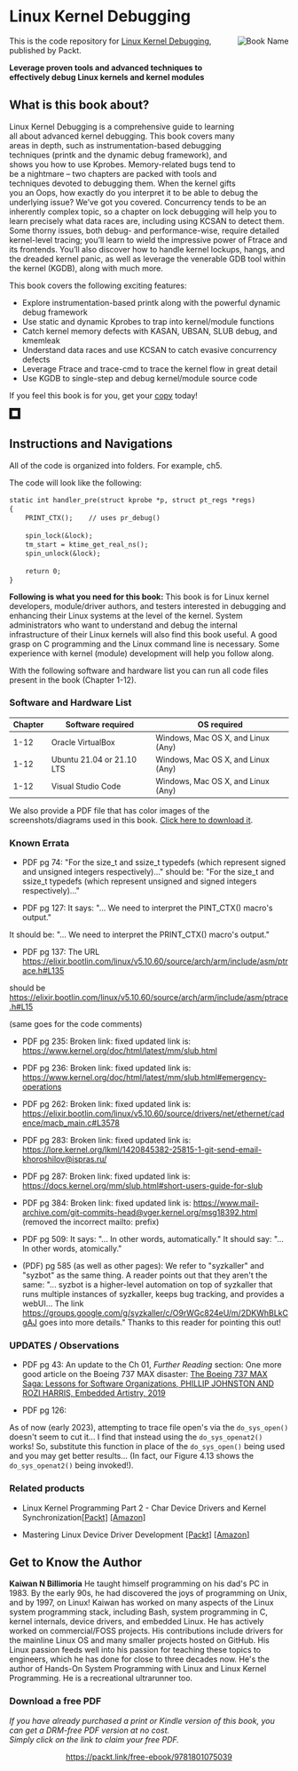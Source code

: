 


# Linux Kernel Debugging

<a href="https://www.packtpub.com/product/linux-kernel-debugging/9781801075039"><img src="https://static.packt-cdn.com/products/9781801075039/cover/smaller" alt="Book Name" height="256px" align="right"></a>

This is the code repository for [Linux Kernel Debugging](https://www.packtpub.com/product/linux-kernel-debugging/9781801075039), published by Packt.

**Leverage proven tools and advanced techniques to effectively debug Linux kernels and kernel modules**

## What is this book about?
Linux Kernel Debugging is a comprehensive guide to learning all about advanced kernel debugging. This book covers many areas in depth, such as instrumentation-based debugging techniques (printk and the dynamic debug framework), and shows you how to use Kprobes. Memory-related bugs tend to be a nightmare – two chapters are packed with tools and techniques devoted to debugging them. When the kernel gifts you an Oops, how exactly do you interpret it to be able to debug the underlying issue? We’ve got you covered. Concurrency tends to be an inherently complex topic, so a chapter on lock debugging will help you to learn precisely what data races are, including using KCSAN to detect them. Some thorny issues, both debug- and performance-wise, require detailed kernel-level tracing; you’ll learn to wield the impressive power of Ftrace and its frontends. You’ll also discover how to handle kernel lockups, hangs, and the dreaded kernel panic, as well as leverage the venerable GDB tool within the kernel (KGDB), along with much more.

This book covers the following exciting features: 
* Explore instrumentation-based printk along with the powerful dynamic debug framework
* Use static and dynamic Kprobes to trap into kernel/module functions
* Catch kernel memory defects with KASAN, UBSAN, SLUB debug, and kmemleak
* Understand data races and use KCSAN to catch evasive concurrency defects
* Leverage Ftrace and trace-cmd to trace the kernel flow in great detail
* Use KGDB to single-step and debug kernel/module source code

If you feel this book is for you, get your [copy](https://www.amazon.com/Linux-Kernel-Debugging-techniques-effectively-ebook/dp/B09TTD3358) today!

<a href="https://www.packtpub.com/?utm_source=github&utm_medium=banner&utm_campaign=GitHubBanner"><img src="https://raw.githubusercontent.com/PacktPublishing/GitHub/master/GitHub.png" alt="https://www.packtpub.com/" border="5" /></a>

## Instructions and Navigations
All of the code is organized into folders. For example, ch5.

The code will look like the following:
```
static int handler_pre(struct kprobe *p, struct pt_regs *regs)
{
	PRINT_CTX();	// uses pr_debug()

	spin_lock(&lock);
	tm_start = ktime_get_real_ns();
	spin_unlock(&lock);

	return 0;
}
```

**Following is what you need for this book:**
This book is for Linux kernel developers, module/driver authors, and testers interested in debugging and enhancing their Linux systems at the level of the kernel. System administrators who want to understand and debug the internal infrastructure of their Linux kernels will also find this book useful. A good grasp on C programming and the Linux command line is necessary. Some experience with kernel (module) development will help you follow along.

With the following software and hardware list you can run all code files present in the book (Chapter 1-12).

### Software and Hardware List

| Chapter  | Software required                 | OS required                        |
| -------- | ----------------------------------| -----------------------------------|
| 1-12     | Oracle VirtualBox                 | Windows, Mac OS X, and Linux (Any) |
| 1-12     | Ubuntu 21.04 or 21.10 LTS         | Windows, Mac OS X, and Linux (Any) |
| 1-12     | Visual Studio Code                | Windows, Mac OS X, and Linux (Any) |


We also provide a PDF file that has color images of the screenshots/diagrams used in this book. [Click here to download it](https://packt.link/2zUIX).

### Known Errata
- PDF pg 74:
"For the size_t and ssize_t typedefs (which represent signed and unsigned integers respectively)..." should be: 
"For the size_t and ssize_t typedefs (which represent unsigned and signed integers respectively)..."

- PDF pg 127:
It says: "... We need to interpret the PINT_CTX()
macro's output."

It should be: "... We need to interpret the PRINT_CTX()
macro's output."

- PDF pg 137:
The URL
https://elixir.bootlin.com/linux/v5.10.60/source/arch/arm/include/asm/ptrace.h#L135

should be
https://elixir.bootlin.com/linux/v5.10.60/source/arch/arm/include/asm/ptrace.h#L15

(same goes for the code comments)

- PDF pg 235:
Broken link: fixed updated link is:
https://www.kernel.org/doc/html/latest/mm/slub.html

- PDF pg 236:
Broken link: fixed updated link is:
https://www.kernel.org/doc/html/latest/mm/slub.html#emergency-operations

- PDF pg 262:
Broken link: fixed updated link is:
https://elixir.bootlin.com/linux/v5.10.60/source/drivers/net/ethernet/cadence/macb_main.c#L3578

- PDF pg 283:
Broken link: fixed updated link is:
https://lore.kernel.org/lkml/1420845382-25815-1-git-send-email-khoroshilov@ispras.ru/

- PDF pg 287:
Broken link: fixed updated link is:
https://docs.kernel.org/mm/slub.html#short-users-guide-for-slub

- PDF pg 384:
Broken link: fixed updated link is:
https://www.mail-archive.com/git-commits-head@vger.kernel.org/msg18392.html
(removed the incorrect mailto: prefix)

- PDF pg 509:
It says:       "... In other words, automatically."
It should say: "... In other words, atomically."

- (PDF) pg 585 (as well as other pages):
We refer to "syzkaller" and "syzbot" as the same thing.
A reader points out that they aren't the same: "...  syzbot is a higher-level automation on top of syzkaller that runs multiple instances of syzkaller, keeps bug tracking, and provides a webUI... The link https://groups.google.com/g/syzkaller/c/O9rWGc824eU/m/2DKWhBLkCgAJ goes into more details." Thanks to this reader for pointing this out!


### UPDATES / Observations

- PDF pg 43:
An update to the Ch 01, *Further Reading* section:
One more good article on the Boeing 737 MAX disaster:
[The Boeing 737 MAX Saga: Lessons for Software Organizations, PHILLIP JOHNSTON AND ROZI HARRIS, Embedded Artistry, 2019](https://c2y6x2t8.rocketcdn.me/wp-content/uploads/2019/09/the-boeing-737-max-saga-lessons-for-software-organizations.pdf)

- PDF pg 126:

As of now (early 2023), attempting to trace file open's via the `do_sys_open()` doesn't seem to cut it...
I find that instead using the `do_sys_openat2()` works!
So, substitute this function in place of the `do_sys_open()` being used and you may get better results...
(In fact, our Figure 4.13 shows the `do_sys_openat2()` being invoked!).



### Related products <Other books you may enjoy>
* Linux Kernel Programming Part 2 - Char Device Drivers and Kernel Synchronization[[Packt]](https://www.packtpub.com/free-ebook/linux-kernel-programming-part-2-char-device-drivers-and-kernel-synchronization/9781801079518) [[Amazon]](https://www.amazon.in/Linux-Kernel-Programming-Part-Synchronization-ebook/dp/B08ZSV58G8)

* Mastering Linux Device Driver Development [[Packt]](https://www.packtpub.com/product/mastering-linux-device-driver-development/9781789342048) [[Amazon]](https://www.amazon.in/Mastering-Linux-Device-Driver-Development-ebook/dp/B08M6G6Q4N)

## Get to Know the Author
**Kaiwan N Billimoria**
He taught himself programming on his dad's PC in 1983. By the early 90s, he had discovered the joys of programming on Unix, and by 1997, on Linux!
Kaiwan has worked on many aspects of the Linux system programming stack, including Bash, system programming in C, kernel internals, device drivers, and embedded Linux. He has actively worked on commercial/FOSS projects. His contributions include drivers for the mainline Linux OS and many smaller projects hosted on GitHub. His Linux passion feeds well into his passion for teaching these topics to engineers, which he has done for close to three decades now. He's the author of Hands-On System Programming with Linux and Linux Kernel Programming. He is a recreational ultrarunner too.

### Download a free PDF

 <i>If you have already purchased a print or Kindle version of this book, you can get a DRM-free PDF version at no cost.<br>Simply click on the link to claim your free PDF.</i>
<p align="center"> <a href="https://packt.link/free-ebook/9781801075039">https://packt.link/free-ebook/9781801075039 </a> </p>
